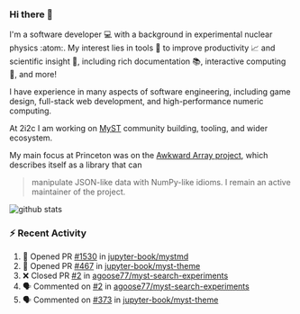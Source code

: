 ### Hi there 👋 

I'm a software developer 💻 with a background in experimental nuclear physics :atom:. My interest lies in tools :wrench: to improve productivity :chart_with_upwards_trend: and scientific insight :telescope:, including rich documentation 📚, interactive computing 🧮, and more! 

I have experience in many aspects of software engineering, including game design, full-stack web development, and high-performance numeric computing. 

At 2i2c I am working on [MyST](https://github.com/jupyter-book/mystmd) community building, tooling, and wider ecosystem. 

My main focus at Princeton was on the [Awkward Array project](awkward-array.org/), which describes itself as a library that can 
> manipulate JSON-like data with NumPy-like idioms. I remain an active maintainer of the project. 

![github stats](https://github-readme-stats.vercel.app/api?username=agoose77&show_icons=true&hide_rank=true&hide_title=true&bg_color=30,e76445,904e95&text_color=efe3ec&icon_color=efe3ec)
<!--
**agoose77/agoose77** is a ✨ _special_ ✨ repository because its `README.md` (this file) appears on your GitHub profile.

Here are some ideas to get you started:

- 🔭 I’m currently working on ...
- 🌱 I’m currently learning ...
- 👯 I’m looking to collaborate on ...
- 🤔 I’m looking for help with ...
- 💬 Ask me about ...
- 📫 How to reach me: ...
- 😄 Pronouns: ...
- ⚡ Fun fact: ...
-->

### :zap: Recent Activity

<!--START_SECTION:activity-->
1. 💪 Opened PR [#1530](https://github.com/jupyter-book/mystmd/pull/1530) in [jupyter-book/mystmd](https://github.com/jupyter-book/mystmd)
2. 💪 Opened PR [#467](https://github.com/jupyter-book/myst-theme/pull/467) in [jupyter-book/myst-theme](https://github.com/jupyter-book/myst-theme)
3. ❌ Closed PR [#2](https://github.com/agoose77/myst-search-experiments/pull/2) in [agoose77/myst-search-experiments](https://github.com/agoose77/myst-search-experiments)
4. 🗣 Commented on [#2](https://github.com/agoose77/myst-search-experiments/pull/2#issuecomment-2343058386) in [agoose77/myst-search-experiments](https://github.com/agoose77/myst-search-experiments)
5. 🗣 Commented on [#373](https://github.com/jupyter-book/myst-theme/pull/373#issuecomment-2340287681) in [jupyter-book/myst-theme](https://github.com/jupyter-book/myst-theme)
<!--END_SECTION:activity-->
